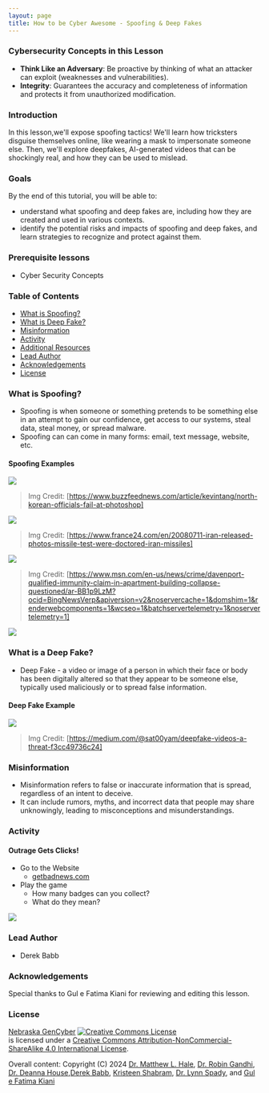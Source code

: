 ```yaml
---
layout: page
title: How to be Cyber Awesome - Spoofing & Deep Fakes
---
```


### Cybersecurity Concepts in this Lesson

* __Think Like an Adversary__: Be proactive by thinking of what an attacker can exploit (weaknesses and vulnerabilities).
* __Integrity__: Guarantees the accuracy and completeness of information and protects it from unauthorized modification.

### Introduction
In this lesson,we'll expose spoofing tactics! We'll learn how tricksters disguise themselves online, like wearing a mask to impersonate someone else. Then, we'll explore deepfakes, AI-generated videos that can be shockingly real, and how they can be used to mislead.

### Goals

By the end of this tutorial, you will be able to:
* understand what spoofing and deep fakes are, including how they are created and used in various contexts.
* identify the potential risks and impacts of spoofing and deep fakes, and learn strategies to recognize and protect against them.



### Prerequisite lessons
- Cyber Security Concepts

### Table of Contents
- [What is Spoofing?](#what-is-spoofing?)
- [What is Deep Fake?](#what-is-deep-fake?)
- [Misinformation](#misinformation)
- [Activity](#activity)
- [Additional Resources](#additional-resources)
- [Lead Author](#lead-author)
- [Acknowledgements](#acknowledgements)
- [License](#license)

### What is Spoofing?
- Spoofing is when someone or something pretends to be something else in an attempt to gain our confidence, get access to our systems, steal data, steal money, or spread malware. 
- Spoofing can can come in many forms: email, text message, website, etc.

#### Spoofing Examples
![](s1.png)
> Img Credit: [https://www.buzzfeednews.com/article/kevintang/north-korean-officials-fail-at-photoshop]

![](s2.png)
> Img Credit: [https://www.france24.com/en/20080711-iran-released-photos-missile-test-were-doctored-iran-missiles]

![](s3.png)
> Img Credit: [https://www.msn.com/en-us/news/crime/davenport-qualified-immunity-claim-in-apartment-building-collapse-questioned/ar-BB1p9LzM?ocid=BingNewsVerp&apiversion=v2&noservercache=1&domshim=1&renderwebcomponents=1&wcseo=1&batchservertelemetry=1&noservertelemetry=1]

![](s4.png)


### What is a Deep Fake?
- Deep Fake - a video or image of a person in which their face or body has been digitally altered so that they appear to be someone else, typically used maliciously or to spread false information.

#### Deep Fake Example
![](s5.png)
> Img Credit: [https://medium.com/@sat00yam/deepfake-videos-a-threat-f3cc49736c24]


### Misinformation
- Misinformation refers to false or inaccurate information that is spread, regardless of an intent to deceive.
- It can include rumors, myths, and incorrect data that people may share unknowingly, leading to misconceptions and misunderstandings.


### Activity
#### Outrage Gets Clicks!

- Go to the Website
    - [getbadnews.com](getbadnews.com)
- Play the game
    - How many badges can you collect?
    - What do they mean?
      
![](s7.png) 


### Lead Author

- Derek Babb

### Acknowledgements

Special thanks to Gul e Fatima Kiani for reviewing and editing this lesson.

### License
[Nebraska GenCyber](https://www.nebraskagencyber.com) <a rel="license" href="http://creativecommons.org/licenses/by-nc-sa/4.0/"><img alt="Creative Commons License" style="border-width:0" src="https://i.creativecommons.org/l/by-nc-sa/4.0/88x31.png" /></a><br /> is licensed under a <a rel="license" href="http://creativecommons.org/licenses/by-nc-sa/4.0/">Creative Commons Attribution-NonCommercial-ShareAlike 4.0 International License</a>.

Overall content: Copyright (C) 2024  [Dr. Matthew L. Hale](http://faculty.ist.unomaha.edu/mhale/), [Dr. Robin Gandhi](http://faculty.ist.unomaha.edu/rgandhi/), [Dr. Deanna House](#),[Derek Babb](https://derekbabb.com/), [Kristeen Shabram](#), [Dr. Lynn Spady](#), and [Gul e Fatima Kiani](#)
